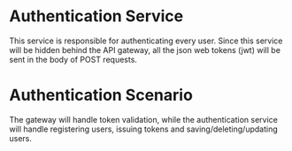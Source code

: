 # Authentication Service
This service is responsible for authenticating every user. Since this service will be hidden behind the API gateway, all the json web tokens (jwt) will be sent in the body of POST requests.

# Authentication Scenario
The gateway will handle token validation, while the authentication service will handle registering users, issuing tokens and saving/deleting/updating users.